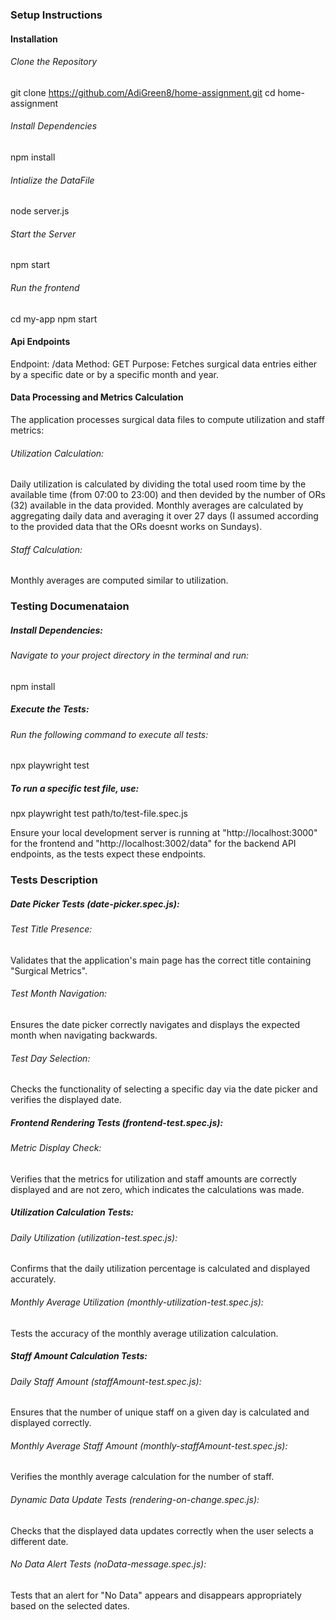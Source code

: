 ### Setup Instructions

#### Installation
###### Clone the Repository
git clone https://github.com/AdiGreen8/home-assignment.git
cd home-assignment

###### Install Dependencies
npm install

###### Intialize the DataFile
node server.js

###### Start the Server 
npm start

###### Run the frontend
cd my-app
npm start

#### Api Endpoints
Endpoint: /data
Method: GET
Purpose: Fetches surgical data entries either by a specific date or by a specific month and year.

#### Data Processing and Metrics Calculation
The application processes surgical data files to compute utilization and staff metrics:

###### Utilization Calculation:
Daily utilization is calculated by dividing the total used room time by the available time (from 07:00 to 23:00)
and then devided by the number of ORs (32) available in the data provided.
Monthly averages are calculated by aggregating daily data and averaging it over 27 days 
(I assumed according to the provided data that the ORs doesnt works on Sundays).

###### Staff Calculation:
Monthly averages are computed similar to utilization.

### Testing Documenataion

##### Install Dependencies:
###### Navigate to your project directory in the terminal and run:
npm install

##### Execute the Tests:
###### Run the following command to execute all tests:
npx playwright test

##### To run a specific test file, use:
npx playwright test path/to/test-file.spec.js

Ensure your local development server is running at "http://localhost:3000" for the frontend 
and "http://localhost:3002/data" for the backend API endpoints, as the tests expect these endpoints.

### Tests Description

##### Date Picker Tests (date-picker.spec.js):
###### Test Title Presence: 
Validates that the application's main page has the correct title containing "Surgical Metrics".
###### Test Month Navigation: 
Ensures the date picker correctly navigates and displays the expected month when navigating backwards.
###### Test Day Selection: 
Checks the functionality of selecting a specific day via the date picker and verifies the displayed date.

##### Frontend Rendering Tests (frontend-test.spec.js):
###### Metric Display Check: 
Verifies that the metrics for utilization and staff amounts are correctly displayed and are not zero, 
which indicates the calculations was made.

##### Utilization Calculation Tests:
###### Daily Utilization (utilization-test.spec.js): 
Confirms that the daily utilization percentage is calculated and displayed accurately.

###### Monthly Average Utilization (monthly-utilization-test.spec.js): 
Tests the accuracy of the monthly average utilization calculation.

##### Staff Amount Calculation Tests:
###### Daily Staff Amount (staffAmount-test.spec.js): 
Ensures that the number of unique staff on a given day is calculated and displayed correctly.
###### Monthly Average Staff Amount (monthly-staffAmount-test.spec.js): 
Verifies the monthly average calculation for the number of staff.

###### Dynamic Data Update Tests (rendering-on-change.spec.js):
Checks that the displayed data updates correctly when the user selects a different date.

###### No Data Alert Tests (noData-message.spec.js):
Tests that an alert for "No Data" appears and disappears appropriately based on the selected dates.
